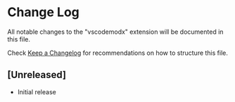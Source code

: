 # Change Log

All notable changes to the "vscodemodx" extension will be documented in this file.

Check [Keep a Changelog](http://keepachangelog.com/) for recommendations on how to structure this file.

## [Unreleased]

- Initial release